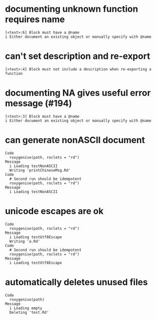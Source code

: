 # documenting unknown function requires name

    [<text>:6] Block must have a @name
    i Either document an existing object or manually specify with @name

# can't set description and re-export

    [<text>:4] Block must not include a description when re-exporting a function

# documenting NA gives useful error message (#194)

    [<text>:3] Block must have a @name
    i Either document an existing object or manually specify with @name

# can generate nonASCII document

    Code
      roxygenise(path, roclets = "rd")
    Message
      i Loading testNonASCII
      Writing 'printChineseMsg.Rd'
    Code
      # Second run should be idempotent
      roxygenise(path, roclets = "rd")
    Message
      i Loading testNonASCII

# unicode escapes are ok

    Code
      roxygenise(path, roclets = "rd")
    Message
      i Loading testUtf8Escape
      Writing 'a.Rd'
    Code
      # Second run should be idempotent
      roxygenise(path, roclets = "rd")
    Message
      i Loading testUtf8Escape

# automatically deletes unused files

    Code
      roxygenise(path)
    Message
      i Loading empty
      Deleting 'test.Rd'

